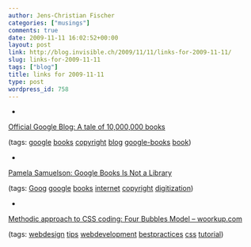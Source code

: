 ```yaml
---
author: Jens-Christian Fischer
categories: ["musings"]
comments: true
date: 2009-11-11 16:02:52+00:00
layout: post
link: http://blog.invisible.ch/2009/11/11/links-for-2009-11-11/
slug: links-for-2009-11-11
tags: ["blog"]
title: links for 2009-11-11
type: post
wordpress_id: 758
---
```


  * 
                

[Official Google Blog: A tale of 10,000,000 books](http://googleblog.blogspot.com/2009/10/tale-of-10000000-books.html)


                
                

(tags: [google](http://delicious.com/jaycee/google) [books](http://delicious.com/jaycee/books) [copyright](http://delicious.com/jaycee/copyright) [blog](http://delicious.com/jaycee/blog) [google-books](http://delicious.com/jaycee/google-books) [book](http://delicious.com/jaycee/book))


            
  * 
                

[Pamela Samuelson: Google Books Is Not a Library](http://www.huffingtonpost.com/pamela-samuelson/google-books-is-not-a-lib_b_317518.html)


                
                

(tags: [Goog](http://delicious.com/jaycee/Goog) [google](http://delicious.com/jaycee/google) [books](http://delicious.com/jaycee/books) [internet](http://delicious.com/jaycee/internet) [copyright](http://delicious.com/jaycee/copyright) [digitization](http://delicious.com/jaycee/digitization))


            
  * 
                

[Methodic approach to CSS coding: Four Bubbles Model – woorkup.com](http://woorkup.com/2009/10/09/a-methodic-approach-to-css-coding-four-bubbles-model/)


                
                

(tags: [webdesign](http://delicious.com/jaycee/webdesign) [tips](http://delicious.com/jaycee/tips) [webdevelopment](http://delicious.com/jaycee/webdevelopment) [bestpractices](http://delicious.com/jaycee/bestpractices) [css](http://delicious.com/jaycee/css) [tutorial](http://delicious.com/jaycee/tutorial))


            
